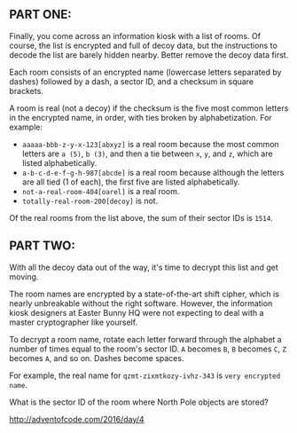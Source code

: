 ## PART ONE:
Finally, you come across an information kiosk with a list of rooms. Of course,
the list is encrypted and full of decoy data, but the instructions to decode
the list are barely hidden nearby. Better remove the decoy data first.

Each room consists of an encrypted name (lowercase letters separated by
dashes) followed by a dash, a sector ID, and a checksum in square brackets.

A room is real (not a decoy) if the checksum is the five most common letters
in the encrypted name, in order, with ties broken by alphabetization. For
example:

- `aaaaa-bbb-z-y-x-123[abxyz]` is a real room because the most common letters
  are `a (5)`, `b (3)`, and then a tie between `x`, `y`, and `z`, which are
  listed alphabetically.
- `a-b-c-d-e-f-g-h-987[abcde]` is a real room because although the letters
  are all tied (1 of each), the first five are listed alphabetically.
- `not-a-real-room-404[oarel]` is a real room.
- `totally-real-room-200[decoy]` is not.

Of the real rooms from the list above, the sum of their sector IDs is `1514`.

## PART TWO:
With all the decoy data out of the way, it's time to decrypt this list and get
moving.

The room names are encrypted by a state-of-the-art shift cipher, which is
nearly unbreakable without the right software. However, the information kiosk
designers at Easter Bunny HQ were not expecting to deal with a master
cryptographer like yourself.

To decrypt a room name, rotate each letter forward through the alphabet a
number of times equal to the room's sector ID. `A` becomes `B`, `B` becomes
`C`, `Z` becomes `A`, and so on. Dashes become spaces.

For example, the real name for `qzmt-zixmtkozy-ivhz-343` is `very encrypted
name`.

What is the sector ID of the room where North Pole objects are stored?

http://adventofcode.com/2016/day/4
